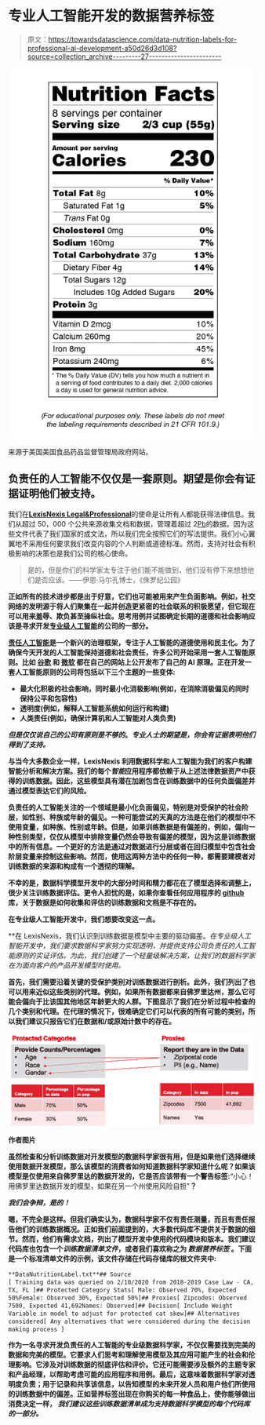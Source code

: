 # 专业人工智能开发的数据营养标签

> 原文：<https://towardsdatascience.com/data-nutrition-labels-for-professional-ai-development-a50d26d3d108?source=collection_archive---------27----------------------->

![](img/9eda7c0198887ab07f9a5d657bd9ef3a.png)

来源于美国美国食品药品监督管理局政府网站。

## 负责任的人工智能不仅仅是一套原则。期望是你会有证据证明他们被支持。

我们在[**LexisNexis Legal&Professional**](https://www.lexisnexis.com/en-us/home.page)的使命是让所有人都能获得法律信息。我们从超过 50，000 个公共来源收集文档和数据，管理着超过 2[Pb](https://searchstorage.techtarget.com/answer/Whats-bigger-than-a-Terabyte)的数据。因为这些文件代表了我们国家的成文法，所以我们完全按照它们的写法提供。我们小心翼翼地不采用任何要求我们改变内容的个人判断或道德标准。然而，支持对社会有积极影响的决策也是我们公司的核心使命。

> 是的，但是你们的科学家太专注于他们能不能做到，他们没有停下来想想他们是否应该。——伊恩·马尔孔博士，《侏罗纪公园》

**正如所有的技术进步都是出于好意，它们也可能被用来产生负面影响。例如，社交网络的发明源于将人们聚集在一起并创造更紧密的社会联系的积极愿望，但它现在可以用来羞辱、欺负甚至操纵社会。思考用例并试图确定长期的道德和社会影响应该是寻求开发[专业级人工智能](/is-your-ai-professional-grade-f402c6bc7213)的公司的一部分。**

**[责任人工智能](https://www.sciencedirect.com/science/article/abs/pii/S026736491930127X)是一个新兴的治理框架，专注于人工智能的道德使用和民主化。为了确保今天开发的人工智能保持道德和社会责任，许多公司开始采用一套人工智能原则。比如 [**谷歌**](https://ai.google/principles/) 和 [**微软**](https://www.microsoft.com/en-us/ai/responsible-ai) 都在自己的网站上公开发布了自己的 AI 原理。正在开发一套人工智能原则的公司将包括以下三个主题的一些变体:**

*   ****最大化积极的社会影响，同时最小化消极影响**(例如，在消除消极偏见的同时保持公平和包容性)**
*   ****透明度**(例如，解释人工智能系统如何运行和构建)**
*   ****人类责任**(例如，确保计算机和人工智能对人类负责)**

***但是仅仅说自己的公司有原则是不够的*。*专业人士的期望是，你会有证据表明他们得到了支持。***

**与当今大多数企业一样，LexisNexis 利用数据科学和人工智能为我们的客户构建智能分析和解决方案。我们的每个*智能*应用程序都依赖于从上述法律数据资产中获得的训练数据。因此，这些模型具有潜在加剧包含在训练数据中的任何负面偏差并通过模型表达它们的风险。**

**负责任的人工智能关注的一个领域是最小化负面偏见，特别是对受保护的社会阶层，如性别、种族或年龄的偏见。一种可能尝试的天真的方法是在他们的模型中不使用变量，如种族、性别或年龄。但是，如果训练数据是有偏差的，例如，偏向一种性别类型，仅仅从模型中排除变量仍然会导致有偏差的模型，因为这是训练数据中的所有信息。一个更好的方法是通过对数据进行分层或者在回归模型中包含社会阶层变量来控制这些影响。然而，使用这两种方法中的任何一种，都需要建模者对训练数据的来源和构成有一个透彻的理解。**

**不幸的是，数据科学模型开发中的大部分时间和精力都花在了模型选择和调整上，很少关注训练数据评估。更令人担忧的是，如果你查看任何应用程序的 [github](https://github.com/) 库，关于数据是如何收集和评估的训练数据和文档是不存在的。**

**在专业级人工智能开发中，我们想要改变这一点。**

**在 LexisNexis，我们认识到训练数据是模型中主要的驱动偏差。*在专业级人工智能开发中，我们要求数据科学家努力实现透明，并提供支持公司负责任的人工智能原则的实证评估。*为此，我们创建了一个轻量级解决方案，让我们的数据科学家在为面向客户的产品开发模型时使用。**

**首先，我们需要沿着关键的受保护类别对训练数据进行剖析。此外，我们列出了也可以用来近似这些类别的代理。例如，如果所有数据都来自佛罗里达州，那么它可能会偏向于比该国其他地区年龄更大的人群。下图显示了我们在分析过程中检查的几个类别和代理。在代理的情况下，很难确定它们可以代表的所有可能的类别，所以我们建议只报告它们在数据和/或原始计数中的存在。**

**![](img/2faf0b16cf55146093f8506241cc1999.png)**

**作者图片**

**虽然检查和分析训练数据对开发模型的数据科学家很有用，但是如果他们选择继续使用数据开发模型，那么该模型的消费者如何知道数据科学家知道什么呢？如果该模型是仅使用来自佛罗里达的数据开发的，它是否应该带有一个警告标签:**“小心！用佛罗里达数据开发的模型，如果在另一个州使用风险自担"**？**

***我们会争辩，是的！***

**嗯，不完全是这样。但我们确实认为，数据科学家不仅有责任测量，而且有责任报告他们的训练数据概况。正如我们前面提到的，大多数代码库不提供关于数据的细节。然而，他们有需求文档，列出了模型开发中使用的代码模块和版本。我们建议代码库也包含一个*训练数据清单文件*，或者我们喜欢称之为 ***数据营养标签*** 。下面是一个标准清单文件的示例，该文件存储在代码存储库的根文件夹中:**

```
**DataNutritionLabel.txt**## Source
[ Training data was queried on 2/10/2020 from 2018-2019 Case Law - CA, TX, FL ]## Protected Category Stats[ Male: Observed 70%, Expected 50%Female: Observed 30%, Expected 50%]## Proxies[ Zipcodes: Observed 7500, Expected 41,692Names: Observed]## Decision[ Include Weight Variable in model to adjust for protected cat skew]## Alternatives considered[ Any alternatives that were considered during the decision making process ]
```

**作为一名寻求开发负责任的人工智能的专业级数据科学家，不仅仅需要找到完美的数据和完美的模型。它要求人们思考和理解使用模型及其应用可能产生的社会和伦理影响。它涉及对训练数据的彻底评估和评价。它还可能需要涉及额外的主题专家和产品经理，以帮助考虑可能的应用程序和用例。最后，这意味着数据科学家对透明度负责；用于记录和共享该信息，以告知模型的未来开发人员和用户他们所使用的训练数据中的偏差。正如营养标签出现在你购买的每一种食品上，使你能够做出消费决定一样， ***我们建议这些训练数据清单成为支持数据科学模型的每个代码库的一部分。*****